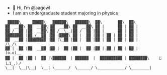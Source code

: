 - 👋 Hi, I’m @aagowl
- I am an undergraduate student majoring in physics

```
 ▓▓▓▓▓\     ▓▓▓▓▓\   ▓▓▓▓▓▓\   ▓▓▓▓▓▓\  ▓▓\       ▓▓\  ▓▓\  
▓▓  __▓▓\ ▓▓  __▓▓\ ▓▓  __▓▓\ ▓▓  __▓▓\ ▓▓ |      ▓▓ | ▓▓ |
▓▓ /  ▓▓ |▓▓  __▓▓\ ▓▓ /  \__|▓▓ /  ▓▓ |▓▓ |      ▓▓ | ▓▓ |
▓▓▓▓▓▓▓▓ |▓▓ /  ▓▓ |▓▓ |▓▓▓▓\ ▓▓ |  ▓▓ |▓▓ | ▓▓ | ▓▓ | ▓▓ |
▓▓  __▓▓ |▓▓▓▓▓▓▓▓ |▓▓ |\_▓▓ |▓▓ |  ▓▓ |▓▓ | ▓▓ | ▓▓ | ▓▓ |        /\_/\       
▓▓ |  ▓▓ |▓▓  __▓▓ |▓▓ |  ▓▓ |▓▓ |  ▓▓ |▓▓ | ▓▓ | ▓▓ | ▓▓ |        (o.o)__     
▓▓ |  ▓▓ |▓▓ |  ▓▓ |\▓▓▓▓▓▓  | ▓▓▓▓▓▓  |  ▓▓▓▓▓▓▓▓▓▓ | ▓▓▓▓▓▓▓▓\    じし1_,)ノ
\__|  \__|\__|  \__| \______/  \______/ \____________/ \________|  
```
<!---
aagowl/aagowl is a ✨ special ✨ repository because its `README.md` (this file) appears on your GitHub profile.
You can click the Preview link to take a look at your changes.
--->
